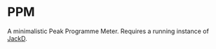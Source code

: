 # PPM

A minimalistic Peak Programme Meter. Requires a running instance of [JackD](http://www.jackaudio.org).
